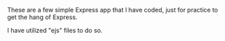 These are a few simple Express app that I have coded, just for practice to  get the hang of Express.

I have utilized "ejs" files to do so.
